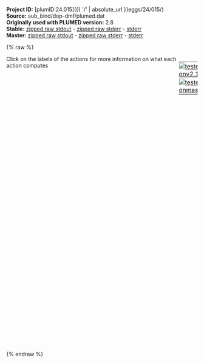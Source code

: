 **Project ID:** [plumID:24.015]({{ '/' | absolute_url }}eggs/24/015/)  
**Source:** sub_bind/dop-dmf/plumed.dat  
**Originally used with PLUMED version:** 2.8  
**Stable:** [zipped raw stdout](plumed.dat.plumed.stdout.txt.zip) - [zipped raw stderr](plumed.dat.plumed.stderr.txt.zip) - [stderr](plumed.dat.plumed.stderr)  
**Master:** [zipped raw stdout](plumed.dat.plumed_master.stdout.txt.zip) - [zipped raw stderr](plumed.dat.plumed_master.stderr.txt.zip) - [stderr](plumed.dat.plumed_master.stderr)  

{% raw %}
<div style="width: 100%; float:left">
<div style="width: 90%; float:left" id="value_details_data/sub_bind/dop-dmf/plumed.dat"> Click on the labels of the actions for more information on what each action computes </div>
<div style="width: 10%; float:left"><table><tr><td style="padding:1px"><a href="plumed.dat.plumed.stderr"><img src="https://img.shields.io/badge/v2.10-passing-green.svg" alt="tested onv2.10" /></a></td></tr><tr><td style="padding:1px"><a href="plumed.dat.plumed_master.stderr"><img src="https://img.shields.io/badge/master-passing-green.svg" alt="tested onmaster" /></a></td></tr></table></div></div>
<pre style="width=97%;">
<b name="data/sub_bind/dop-dmf/plumed.datc1" onclick='showPath("data/sub_bind/dop-dmf/plumed.dat","data/sub_bind/dop-dmf/plumed.datc1","data/sub_bind/dop-dmf/plumed.datc1","violet")'>c1</b><span style="display:none;" id="data/sub_bind/dop-dmf/plumed.datc1">The CENTER_FAST action with label <b>c1</b> calculates the following quantities:<table  align="center" frame="void" width="95%" cellpadding="5%"><tr><td width="5%"><b> Quantity </b>  </td><td width="5%"><b> Type </b>  </td><td><b> Description </b> </td></tr><tr><td width="5%">c1</td><td width="5%"><font color="violet">atoms</font></td><td>virtual atom calculated by CENTER_FAST action</td></tr></table></span>: <span class="plumedtooltip" style="color:green">CENTER<span class="right">Calculate the center for a group of atoms, with arbitrary weights. <a href="https://www.plumed.org/doc-master/user-doc/html/_c_e_n_t_e_r.html" style="color:green">More details</a><i></i></span></span> <span class="plumedtooltip">ATOMS<span class="right">the group of atoms that you are calculating the Gyration Tensor for<i></i></span></span>=1-25
<b name="data/sub_bind/dop-dmf/plumed.datc2" onclick='showPath("data/sub_bind/dop-dmf/plumed.dat","data/sub_bind/dop-dmf/plumed.datc2","data/sub_bind/dop-dmf/plumed.datc2","violet")'>c2</b><span style="display:none;" id="data/sub_bind/dop-dmf/plumed.datc2">The CENTER_FAST action with label <b>c2</b> calculates the following quantities:<table  align="center" frame="void" width="95%" cellpadding="5%"><tr><td width="5%"><b> Quantity </b>  </td><td width="5%"><b> Type </b>  </td><td><b> Description </b> </td></tr><tr><td width="5%">c2</td><td width="5%"><font color="violet">atoms</font></td><td>virtual atom calculated by CENTER_FAST action</td></tr></table></span>: <span class="plumedtooltip" style="color:green">CENTER<span class="right">Calculate the center for a group of atoms, with arbitrary weights. <a href="https://www.plumed.org/doc-master/user-doc/html/_c_e_n_t_e_r.html" style="color:green">More details</a><i></i></span></span> <span class="plumedtooltip">ATOMS<span class="right">the group of atoms that you are calculating the Gyration Tensor for<i></i></span></span>=1124-1144

<b name="data/sub_bind/dop-dmf/plumed.datd" onclick='showPath("data/sub_bind/dop-dmf/plumed.dat","data/sub_bind/dop-dmf/plumed.datd","data/sub_bind/dop-dmf/plumed.datd","black")'>d</b><span style="display:none;" id="data/sub_bind/dop-dmf/plumed.datd">The DISTANCE action with label <b>d</b> calculates the following quantities:<table  align="center" frame="void" width="95%" cellpadding="5%"><tr><td width="5%"><b> Quantity </b>  </td><td width="5%"><b> Type </b>  </td><td><b> Description </b> </td></tr><tr><td width="5%">d</td><td width="5%"><font color="black">scalar</font></td><td>the DISTANCE between this pair of atoms</td></tr></table></span>: <span class="plumedtooltip" style="color:green">DISTANCE<span class="right">Calculate the distance between a pair of atoms. <a href="https://www.plumed.org/doc-master/user-doc/html/_d_i_s_t_a_n_c_e.html" style="color:green">More details</a><i></i></span></span> <span class="plumedtooltip">ATOMS<span class="right">the pair of atom that we are calculating the distance between<i></i></span></span>=<b name="data/sub_bind/dop-dmf/plumed.datc1">c1</b>,<b name="data/sub_bind/dop-dmf/plumed.datc2">c2</b>

<span style="color:blue" class="comment"># stop simulation as soon as the substrate leaves the active binding site</span>
<span class="plumedtooltip" style="color:green">COMMITTOR<span class="right">Does a committor analysis. <a href="https://www.plumed.org/doc-master/user-doc/html/_c_o_m_m_i_t_t_o_r.html" style="color:green">More details</a><i></i></span></span> ...
  <span class="plumedtooltip">ARG<span class="right">the labels of the values which is being used to define the committor surface<i></i></span></span>=<b name="data/sub_bind/dop-dmf/plumed.datd">d</b>
  <span class="plumedtooltip">STRIDE<span class="right"> the frequency with which the CVs are analyzed<i></i></span></span>=100
  <span class="plumedtooltip">BASIN_LL1<span class="right">List of lower limits for basin #<i></i></span></span>=1.5
  <span class="plumedtooltip">BASIN_UL1<span class="right">List of upper limits for basin #<i></i></span></span>=3.0
  <span class="plumedtooltip">FILE<span class="right">the name of the file on which to output the reached basin<i></i></span></span>=commit.log <span class="plumedtooltip">FMT<span class="right">the format that should be used to output real numbers<i></i></span></span>=%8.4f
... COMMITTOR
<br/><span style="display:none;" id="data/sub_bind/dop-dmf/plumed.dat">The COMMITTOR action with label <b></b> calculates something</span><span class="plumedtooltip" style="color:green">PRINT<span class="right">Print quantities to a file. <a href="https://www.plumed.org/doc-master/user-doc/html/_p_r_i_n_t.html" style="color:green">More details</a><i></i></span></span> <span class="plumedtooltip">ARG<span class="right">the labels of the values that you would like to print to the file<i></i></span></span>=* <span class="plumedtooltip">FILE<span class="right">the name of the file on which to output these quantities<i></i></span></span>=COLVAR <span class="plumedtooltip">STRIDE<span class="right"> the frequency with which the quantities of interest should be output<i></i></span></span>=500
</pre>
{% endraw %}
